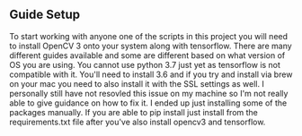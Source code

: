 ## Guide Setup

To start working with anyone one of the scripts in this project you will need to install OpenCV 3 onto your system along with tensorflow. There are many different guides available and some are different based on what version of OS you are using. You cannot use python 3.7 just yet as tensorflow is not compatible with it. You'll need to install 3.6 and if you try and install via brew on your mac you need to also install it with the SSL settings as well. I personally still have not resovled this issue on my machine so I'm not really able to give guidance on how to fix it. I ended up just installing some of the packages manually. If you are able to pip install just install from the requirements.txt file after you've also install opencv3 and tensorflow.